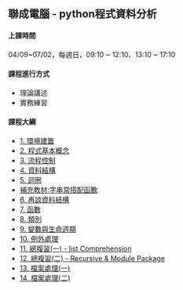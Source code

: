 ## 聯成電腦 - python程式資料分析

#### 上課時間

04/09~07/02，每週日，09:10 ~ 12:10、13:10 ~ 17:10

#### 課程進行方式

- 理論講述
- 實務練習

#### 課程大綱
- [1. 環境建置](http://mirdex.github.io/PythonBasic/1.%20environment.slides.html)
- [2. 程式基本概念](http://mirdex.github.io/PythonBasic/2.%20basic%20concept.slides.html)
- [3. 流程控制](http://mirdex.github.io/PythonBasic/3.%20流程控制(Q).slides.html)
- [4. 資料結構](http://mirdex.github.io/PythonBasic/4.%20資料結構_Q.slides.html)
- [5. 迴圈](http://mirdex.github.io/PythonBasic/5.%20迴圈_Q.slides.html)
- [補充教材:字串常搭配函數](http://mirdex.github.io/PythonBasic/5-1.%20補充%20-%20字串常搭配使用函數_Q.slides.html)
- [6. 再談資料結構](http://mirdex.github.io/PythonBasic/6.%20再談資料結構_Q.slides.html)
- [7. 函數](http://mirdex.github.io/PythonBasic/7.%20函數_Q.slides.html)
- [8. 類別](http://mirdex.github.io/PythonBasic/8.%20類別_Q.slides.html)
- [9. 變數與生命週期](http://mirdex.github.io/PythonBasic/9.%20變數與生命週期.slides.html)
- [10. 例外處理](http://mirdex.github.io/PythonBasic/10.%20例外處理.slides.html)
- [11. 總複習(一) - list Comprehension](http://mirdex.github.io/PythonBasic/0.%20Python前言(Q).slides.html)
- [12. 總複習(二) - Recursive & Module Package](http://mirdex.github.io/PythonBasic/1.%20模組開發(Q).slides.html)
- [13. 檔案處理(一)](http://mirdex.github.io/PythonBasic/2.%20檔案處理(一)(Q).slides.html)
- [14. 檔案處理(二)](http://mirdex.github.io/PythonBasic/3.%20檔案處理(二)(Q).slides.html)
